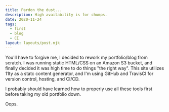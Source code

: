 ```yaml
---
title: Pardon the dust...
description: High availability is for chumps.
date: 2020-11-24
tags:
  - first
  - blog
  - CI
layout: layouts/post.njk
---
```

You'll have to forgive me, I decided to rework my portfolio/blog from scratch. I was running static HTML/CSS on an Amazon S3 bucket, and finally decided it was high time to do things "the right way". This site utilizes 11ty as a statc content generator, and I'm using GitHub and TravisCI for version control, hosting, and CI/CD. 

I probably should have learned how to properly use all these tools first before taking my old portfolio down. 

Oops. 